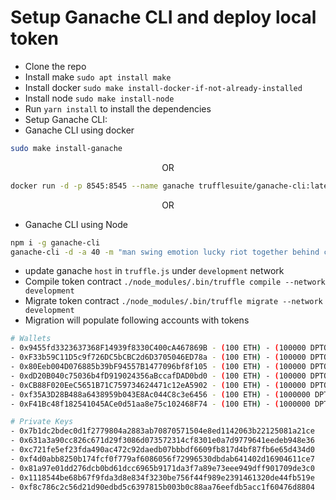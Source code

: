 # Setup Ganache CLI and deploy local token

- Clone the repo
- Install make `sudo apt install make`
- Install docker `sudo make install-docker-if-not-already-installed`
- Install node `sudo make install-node`
- Run `yarn install` to install the dependencies
- Setup Ganache CLI:
- Ganache CLI using docker

```bash
sudo make install-ganache
```

<div style="text-align: center">OR</div>

```bash
docker run -d -p 8545:8545 --name ganache trufflesuite/ganache-cli:latest -d -a 50 -m "man swing emotion lucky riot together behind connect swim allow protect winter" --host 0.0.0.0 --debug
```

<div style="text-align: center">OR</div>

- Ganache CLI using Node

```bash
npm i -g ganache-cli
ganache-cli -d -a 40 -m "man swing emotion lucky riot together behind connect swim allow protect winter" --host 0.0.0.0
```

- update ganache `host` in `truffle.js` under `development` network
- Compile token contract `./node_modules/.bin/truffle compile --network development`
- Migrate token contract `./node_modules/.bin/truffle migrate --network development`
- Migration will populate following accounts with tokens

```bash
# Wallets
- 0x9455fd3323637368F14939f8330C400cA467869B - (100 ETH) - (100000 DPTOY)
- 0xF33b59C11D5c9f726DC5bCBC2d6D3705046ED78a - (100 ETH) - (100000 DPTOY)
- 0x80Eeb004D076885b39bF94557B1477096bf8f105 - (100 ETH) - (100000 DPTOY)
- 0xdD20B040c75036b4fD919024356aBccafDAD0bd0 - (100 ETH) - (100000 DPTOY)
- 0xCB88F020EeC5651B71C759734624471c12eA5902 - (100 ETH) - (100000 DPTOY)
- 0xf35A3D28B488a6438959b043E8Ac044C8c3e6456 - (100 ETH) - (1000000 DPTOY)
- 0xF41Bc48f182541045ACe0d51aa8e75c102468F74 - (100 ETH) - (1000000 DPTOY)

# Private Keys
- 0x7b1dc2bdec0d1f2779804a2883ab70870571504e8ed1142063b22125081a21ce
- 0x631a3a90cc826c671d29f3086d073572314cf8301e0a7d9779641eedeb948e36
- 0xc721fe5ef23fda490ac472c92daedb07bbbdf6609fb817d4bf87fb6e65d434d0
- 0xf4d0abb8250b174fcf0f779af6086056f72996530dbdab641402d16904611ce7
- 0x81a97e01dd276dcb0bd61dcc6965b9171da3f7a89e73eee949dff901709de3c0
- 0x1118544be68b67f9fda3d8e834f3230be756f44f989e2391461320de44fb519e
- 0xf8c786c2c56d21d90edbd5c6397815b003b0c88aa76eefdb5acc1f60476d8804
```
